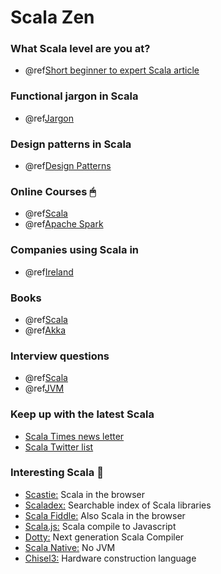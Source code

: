 
Scala Zen
=========

### What Scala level are you at? 

- @ref[Short beginner to expert Scala article](./articles/scala-level.md) 

### Functional jargon in Scala

- @ref[Jargon](./articles/functional-jargon.md)

### Design patterns in Scala

- @ref[Design Patterns](./articles/design-patterns.md)

### Online Courses 🖱
- @ref[Scala](./courses/scala.md)
- @ref[Apache Spark](./courses/apache-spark.md)

### Companies using Scala in 

- @ref[Ireland](./companies/ireland.md)

### Books

- @ref[Scala](./books/scala.md)
- @ref[Akka](./books/akka.md)

### Interview questions

- @ref[Scala](./questions/scala.md)
- @ref[JVM](./questions/jvm.md)

### Keep up with the latest Scala
 
 - [Scala Times news letter](http://scalatimes.com/)
 - [Scala Twitter list](https://twitter.com/ConorFennell/lists/scala)

### Interesting Scala 🤔

- [Scastie:](https://scastie.scala-lang.org/) Scala in the browser
- [Scaladex:](https://index.scala-lang.org/) Searchable index of Scala libraries
- [Scala Fiddle:](https://scalafiddle.io/) Also Scala in the browser
- [Scala.js:](https://www.scala-js.org/) Scala compile to Javascript
- [Dotty:](http://dotty.epfl.ch/) Next generation Scala Compiler
- [Scala Native:](http://www.scala-native.org/en/latest/) No JVM
- [Chisel3:](https://chisel.eecs.berkeley.edu/) Hardware construction language
